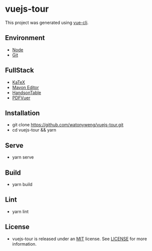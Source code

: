 # vuejs-tour

This project was generated using [vue-cli](https://github.com/vuejs/vue-cli).

## Environment

- [Node](https://nodejs.org/en)
- [Git](https://git-scm.com)

## FullStack

- [KaTeX](https://github.com/KaTeX/KaTeX)
- [Mavon Editor](https://github.com/hinesboy/mavonEditor)
- [HandsonTable](https://github.com/handsontable/handsontable)
- [PDFVuer](https://github.com/arkokoley/pdfvuer)

## Installation

- git clone https://github.com/watonyweng/vuejs-tour.git
- cd vuejs-tour && yarn

## Serve

- yarn serve

## Build

- yarn build

## Lint

- yarn lint

## License

- vuejs-tour is released under an [MIT](https://opensource.org/licenses/MIT) license. See [LICENSE](https://github.com/watonyweng/vuejs-tour/tree/master/LICENSE) for more information.
